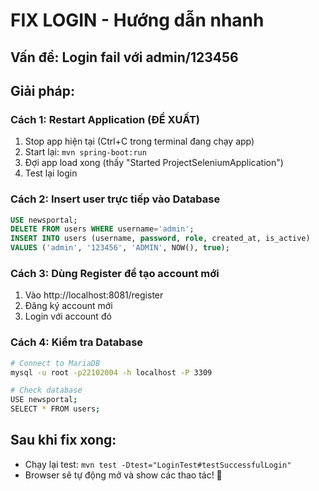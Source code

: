 # FIX LOGIN - Hướng dẫn nhanh

## Vấn đề: Login fail với admin/123456

## Giải pháp:

### Cách 1: Restart Application (ĐỀ XUẤT)
1. Stop app hiện tại (Ctrl+C trong terminal đang chạy app)
2. Start lại: `mvn spring-boot:run`
3. Đợi app load xong (thấy "Started ProjectSeleniumApplication")
4. Test lại login

### Cách 2: Insert user trực tiếp vào Database
```sql
USE newsportal;
DELETE FROM users WHERE username='admin';
INSERT INTO users (username, password, role, created_at, is_active) 
VALUES ('admin', '123456', 'ADMIN', NOW(), true);
```

### Cách 3: Dùng Register để tạo account mới
1. Vào http://localhost:8081/register
2. Đăng ký account mới
3. Login với account đó

### Cách 4: Kiểm tra Database
```bash
# Connect to MariaDB
mysql -u root -p22102004 -h localhost -P 3309

# Check database
USE newsportal;
SELECT * FROM users;
```

## Sau khi fix xong:
- Chạy lại test: `mvn test -Dtest="LoginTest#testSuccessfulLogin"`
- Browser sẽ tự động mở và show các thao tác! 🎉

